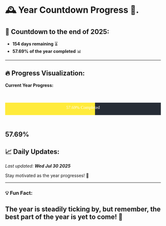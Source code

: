 
# &#x1F570; **Year Countdown Progress** &#x1F389;.

## &#x1F4C5; Countdown to the end of 2025:
- **154 days remaining** &#x23F3;
- **57.69% of the year completed** &#x1F4CA;

---

## &#x1F525; **Progress Visualization**:

**Current Year Progress:**

<br><br>
![Progress Bar](https://raw.githubusercontent.com/dayanidigv/year-countdown-progress/main/progress-bar.svg)
<br><br>

**57.69%**
---

## &#x1F4C8; **Daily Updates**:

_Last updated: **Wed Jul 30 2025**_

Stay motivated as the year progresses! &#x1F680;

--- 

### &#x1F4A1; **Fun Fact:**
The year is steadily ticking by, but remember, the best part of the year is yet to come! &#x1F31F;
---

